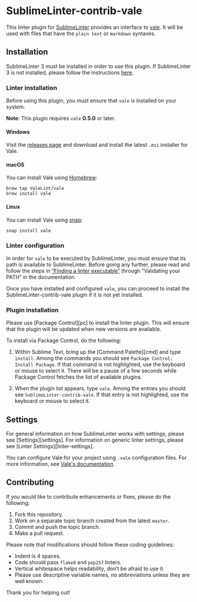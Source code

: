 # SublimeLinter-contrib-vale

This linter plugin for [SublimeLinter](http://sublimelinter.readthedocs.org) provides an interface to [vale](https://valelint.github.io/docs). It will be used with files that have the `plain text` or `markdown` syntaxes.

## Installation

SublimeLinter 3 must be installed in order to use this plugin. If SublimeLinter 3 is not installed, please follow the instructions [here](http://sublimelinter.readthedocs.org/en/latest/installation.html).

### Linter installation

Before using this plugin, you must ensure that `vale` is installed on your system.

**Note**: This plugin requires `vale` **0.5.0** or later.

#### Windows

Visit the [releases page](https://github.com/ValeLint/vale/releases) and download and install the latest `.msi` installer for Vale.

#### macOS

You can install Vale using [Homebrew](https://brew.sh/):

```
brew tap ValeLint/vale
brew install vale
```

#### Linux

You can install Vale using [snap](https://snapcraft.io):

```
snap install vale
```

### Linter configuration

In order for `vale` to be executed by SublimeLinter, you must ensure that its path is available to SublimeLinter. Before going any further, please read and follow the steps in [“Finding a linter executable”](http://sublimelinter.readthedocs.org/en/latest/troubleshooting.html#finding-a-linter-executable) through “Validating your PATH” in the documentation.

Once you have installed and configured `vale`, you can proceed to install the SublimeLinter-contrib-vale plugin if it is not yet installed.

### Plugin installation

Please use [Package Control][pc] to install the linter plugin. This will ensure that the plugin will be updated when new versions are available.

To install via Package Control, do the following:

1. Within Sublime Text, bring up the [Command Palette][cmd] and type `install`. Among the commands you should see `Package Control: Install Package`. If that command is not highlighted, use the keyboard or mouse to select it. There will be a pause of a few seconds while Package Control fetches the list of available plugins.

1. When the plugin list appears, type `vale`. Among the entries you should see `SublimeLinter-contrib-vale`. If that entry is not highlighted, use the keyboard or mouse to select it.

## Settings

For general information on how SublimeLinter works with settings, please see [Settings][settings]. For information on generic linter settings, please see [Linter Settings][linter-settings].

You can configure Vale for your project using `.vale` configuration files. For more information, see [Vale's documentation](https://valelint.github.io/docs/config).

## Contributing

If you would like to contribute enhancements or fixes, please do the following:

1. Fork this repository.
2. Work on a separate topic branch created from the latest `master`.
3. Commit and push the topic branch.
4. Make a pull request.

Please note that modifications should follow these coding guidelines:

- Indent is 4 spaces.
- Code should pass `flake8` and `pep257` linters.
- Vertical whitespace helps readability, don’t be afraid to use it.
- Please use descriptive variable names, no abbreviations unless they are well known.

Thank you for helping out!